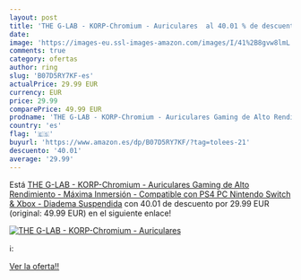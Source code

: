 ```yaml
---
layout: post
title: 'THE G-LAB - KORP-Chromium - Auriculares  al 40.01 % de descuento'
date: 
image: 'https://images-eu.ssl-images-amazon.com/images/I/41%2B8gvw8lmL._SL200_.jpg'
comments: true
category: ofertas
author: ring
slug: 'B07D5RY7KF-es'
actualPrice: 29.99 EUR
currency: EUR
price: 29.99
comparePrice: 49.99 EUR
prodname: 'THE G-LAB - KORP-Chromium - Auriculares Gaming de Alto Rendimiento - Máxima Inmersión - Compatible con PS4  PC  Nintendo Switch & Xbox - Diadema Suspendida'
country: 'es'
flag: '🇪🇸'
buyurl: 'https://www.amazon.es/dp/B07D5RY7KF/?tag=tolees-21'
descuento: '40.01'
average: '29.99'
---
```


Está [THE G-LAB - KORP-Chromium - Auriculares Gaming de Alto Rendimiento - Máxima Inmersión - Compatible con PS4  PC  Nintendo Switch & Xbox - Diadema Suspendida](https://www.amazon.es/dp/B07D5RY7KF/?tag=tolees-21) con 40.01 de descuento por 29.99 EUR (original: 49.99 EUR) en el siguiente enlace!

[![THE G-LAB - KORP-Chromium - Auriculares ](https://images-eu.ssl-images-amazon.com/images/I/41%2B8gvw8lmL._SL200_.jpg)](https://www.amazon.es/dp/B07D5RY7KF/?tag=tolees-21)

ℹ️:


[Ver la oferta!!](https://www.amazon.es/dp/B07D5RY7KF/?tag=tolees-21)
